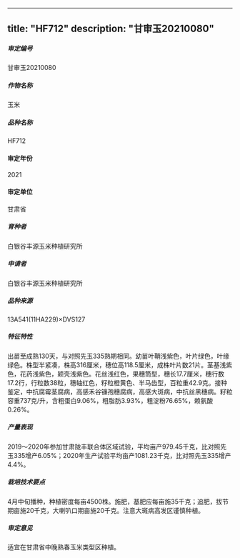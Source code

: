 
---
title: "HF712"
description: "甘审玉20210080"
---
##### 审定编号 
甘审玉20210080

##### 作物名称
玉米

##### 品种名称
HF712

#### 审定年份
2021	

#### 审定单位
甘肃省

##### 育种者
白银谷丰源玉米种植研究所

##### 申请者
白银谷丰源玉米种植研究所

##### 品种来源
13A541(11HA229)×DVS127

##### 特征特性
出苗至成熟130天，与对照先玉335熟期相同。幼苗叶鞘浅紫色，叶片绿色，叶缘绿色。株型半紧凑，株高316厘米，穗位高118.5厘米，成株叶片数21片。茎基浅紫色，花药浅紫色，颖壳浅紫色。花丝浅红色，果穗筒型，穗长17.7厘米，穗行数17.2行，行粒数38粒，穗轴红色，籽粒橙黄色、半马齿型，百粒重42.9克。接种鉴定，中抗腐霉茎腐病，高感禾谷镰孢穗腐病，高感大斑病，中抗丝黑穗病。籽粒容重737克/升，含粗蛋白9.06%，粗脂肪3.93%，粗淀粉76.65%，赖氨酸0.26%。

##### 产量表现
2019～2020年参加甘肃陇丰联合体区域试验，平均亩产979.45千克，比对照先玉335增产6.05%；2020年生产试验平均亩产1081.23千克，比对照先玉335增产4.4%。

##### 栽培技术要点
4月中旬播种，种植密度每亩4500株。施肥，基肥应每亩施35千克；追肥，拔节期亩施20千克，大喇叭口期亩施20千克。注意大斑病高发区谨慎种植。

##### 审定意见
适宜在甘肃省中晚熟春玉米类型区种植。


